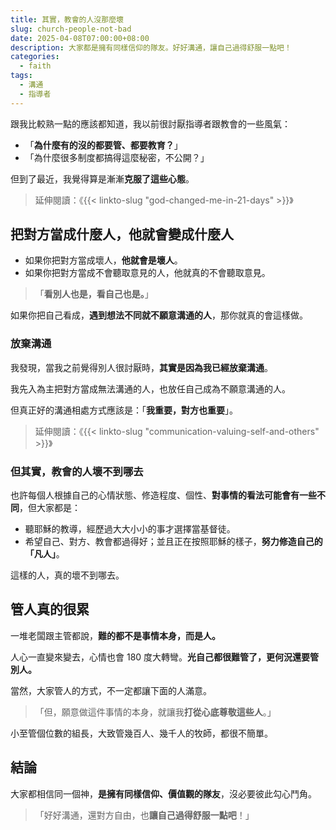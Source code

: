 ```yaml
---
title: 其實，教會的人沒那麼壞
slug: church-people-not-bad
date: 2025-04-08T07:00:00+08:00
description: 大家都是擁有同樣信仰的隊友。好好溝通，讓自己過得舒服一點吧！
categories: 
  - faith
tags:
  - 溝通
  - 指導者
---
```

跟我比較熟一點的應該都知道，我以前很討厭指導者跟教會的一些風氣：

- 「**為什麼有的沒的都要管、都要教育？**」
- 「為什麼很多制度都搞得這麼秘密，不公開？」

但到了最近，我覺得算是漸漸**克服了這些心態**。

> 延伸閱讀：《{{< linkto-slug "god-changed-me-in-21-days" >}}》

## 把對方當成什麼人，他就會變成什麼人

* 如果你把對方當成壞人，**他就會是壞人**。
* 如果你把對方當成不會聽取意見的人，他就真的不會聽取意見。

> 「**看別人也是，看自己也是。**」

如果你把自己看成，**遇到想法不同就不願意溝通的人**，那你就真的會這樣做。

### 放棄溝通

我發現，當我之前覺得別人很討厭時，**其實是因為我已經放棄溝通**。

我先入為主把對方當成無法溝通的人，也放任自己成為不願意溝通的人。

但真正好的溝通相處方式應該是：「**我重要，對方也重要**」。

> 延伸閱讀：《{{< linkto-slug "communication-valuing-self-and-others" >}}》

### 但其實，教會的人壞不到哪去

也許每個人根據自己的心情狀態、修造程度、個性、**對事情的看法可能會有一些不同**，但大家都是：

* 聽耶穌的教導，經歷過大大小小的事才選擇當基督徒。
* 希望自己、對方、教會都過得好；並且正在按照耶穌的樣子，**努力修造自己的「凡人」**。

這樣的人，真的壞不到哪去。

## 管人真的很累

一堆老闆跟主管都說，**難的都不是事情本身，而是人。**

人心一直變來變去，心情也會 180 度大轉彎。**光自己都很難管了，更何況還要管別人。**

當然，大家管人的方式，不一定都讓下面的人滿意。

> 「但，願意做這件事情的本身，就讓我**打從心底尊敬這些人**。」

小至管個位數的組長，大致管幾百人、幾千人的牧師，都很不簡單。

## 結論

大家都相信同一個神，**是擁有同樣信仰、價值觀的隊友**，沒必要彼此勾心鬥角。

> 「好好溝通，還對方自由，也**讓自己過得舒服一點吧**！」